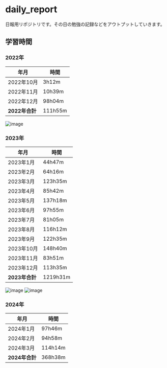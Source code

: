 # daily_report
日報用リポジトリです。その日の勉強の記録などをアウトプットしていきます。

## 学習時間
### 2022年
| 年月           | 時間    |
| -------------- | ------- |
| 2022年10月     | 3h12m   |
| 2022年11月     | 10h39m  |
| 2022年12月     | 98h04m  |
| **2022年合計** | 111h55m |

![image](https://github.com/nil-ramuda/daily_report/assets/94735931/45aa5dde-2f28-4de9-b04f-98100210d19f)


### 2023年
| 年月           | 時間    |
| -------------- | ------- |
| 2023年1月      | 44h47m  |
| 2023年2月      | 64h16m  |
| 2023年3月      | 123h35m |
| 2023年4月      | 85h42m  |
| 2023年5月      | 137h18m |
| 2023年6月      | 97h55m  |
| 2023年7月      | 81h05m  |
| 2023年8月      | 116h12m |
| 2023年9月      | 122h35m |
| 2023年10月     | 148h40m |
| 2023年11月     | 83h51m  |
| 2023年12月     | 113h35m |
| **2023年合計** | 1219h31m |

![image](https://github.com/nil-ramuda/daily_report/assets/94735931/fd56894a-dad5-4174-abd5-b293a849650e)
![image](https://github.com/nil-ramuda/daily_report/assets/94735931/d1df1ef7-9045-4d22-baae-27d02aac920d)




### 2024年
| 年月           | 時間     |
| -------------- | -------- |
| 2024年1月      | 97h46m   |
| 2024年2月      | 94h58m   |
| 2024年3月      | 114h14m  |
| **2024年合計** | 368h38m |


